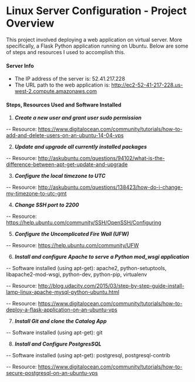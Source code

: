 # Linux Server Configuration - Project Overview
This project involved deploying a web application on virtual server.
More specifically, a Flask Python application running on Ubuntu.
Below are some of steps and resources I used to accomplish this.

#### Server Info
- The IP address of the server is: 52.41.217.228
- The URL path to the web application is: http://ec2-52-41-217-228.us-west-2.compute.amazonaws.com

#### Steps, Resources Used and Software Installed
1) ***Create a new user and grant user sudo permission***

-- Resource: https://www.digitalocean.com/community/tutorials/how-to-add-and-delete-users-on-an-ubuntu-14-04-vps

2) ***Update and upgrade all currently installed packages***

-- Resource: http://askubuntu.com/questions/94102/what-is-the-difference-between-apt-get-update-and-upgrade

3) ***Configure the local timezone to UTC***

-- Resource: http://askubuntu.com/questions/138423/how-do-i-change-my-timezone-to-utc-gmt

4) ***Change SSH port to 2200***

-- Resource: https://help.ubuntu.com/community/SSH/OpenSSH/Configuring

5) ***Configure the Uncomplicated Fire Wall (UFW)***

-- Resource: https://help.ubuntu.com/community/UFW

6) ***Install and configure Apache to serve a Python mod_wsgi application***

-- Software installed (using apt-get): apache2, python-setuptools, libapache2-mod-wsgi, python-dev, python-pip, virtualenv

-- Resource: http://blog.udacity.com/2015/03/step-by-step-guide-install-lamp-linux-apache-mysql-python-ubuntu.html

-- Resource: https://www.digitalocean.com/community/tutorials/how-to-deploy-a-flask-application-on-an-ubuntu-vps

7) ***Install Git and clone the Catalog App***

-- Software installed (using apt-get): git

8) ***Install and Configure PostgresSQL***

-- Software installed (using apt-get): postgresql, postgresql-contrib

-- Resource: https://www.digitalocean.com/community/tutorials/how-to-secure-postgresql-on-an-ubuntu-vps